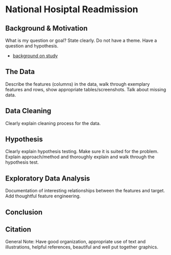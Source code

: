 # National Hosiptal Readmission

## Background & Motivation
What is my question or goal? State clearly. Do not have a theme. Have a question and hypothesis.
* [background on study](https://www.cms.gov/Medicare/Medicare-Fee-for-Service-Payment/AcuteInpatientPPS/Readmissions-Reduction-Program)


## The Data
Describe the features (columns) in the data, walk through exemplary features and rows, show appropriate tables/screenshots. Talk about missing data. 

## Data Cleaning
Clearly explain cleaning process for the data.

## Hypothesis
Clearly explain hypothesis testing. Make sure it is suited for the problem. Explain approach/method and thoroughly explain and walk through the hypothesis test.

## Exploratory Data Analysis
Documentation of interesting relationships between the features and target. Add thoughtful feature engineering.

## Conclusion

## Citation



General Note: Have good organization, appropriate use of text and illustrations, helpful references, beautiful and well put together graphics.